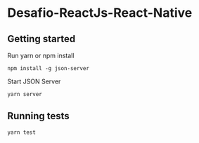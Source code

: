 # Desafio-ReactJs-React-Native


<!-- tocstop -->

## Getting started

Run yarn or npm install

```
npm install -g json-server
```

Start JSON Server

```bash
yarn server 
```
## Running tests
```bash
yarn test 
```
